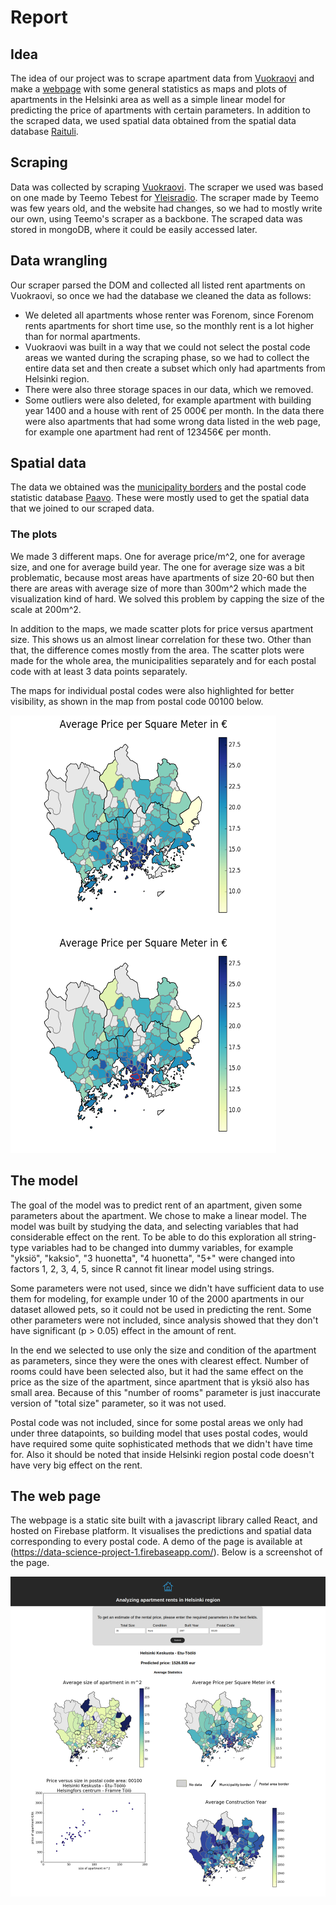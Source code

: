 # Report

## Idea

The idea of our project was to scrape apartment data from [Vuokraovi](vuokaovi.com) and make a [webpage](https://data-science-project-1.firebaseapp.com/) with some general statistics as maps and plots of apartments in the Helsinki area as well as a simple linear model for  predicting the price of apartments with certain parameters. In addition to the scraped data, we used spatial data obtained from the spatial data database [Raituli](https://avaa.tdata.fi/-/paituli-paikkatietopalvelu).

## Scraping
Data was collected by scraping [Vuokraovi](vuokaovi.com). The scraper we used was based on one made by Teemo Tebest for [Yleisradio](https://github.com/Yleisradio/yle-uutiset/tree/master/vuokraovi-scraper). The scraper made by Teemo was few years old, and the website had changes, so we had to mostly write our own, using Teemo's scraper as a backbone. The scraped data was stored in mongoDB, where it could be easily accessed later.

## Data wrangling
Our scraper parsed the DOM and collected all listed rent apartments on Vuokraovi, so once we had the database we cleaned the data as follows:

* We deleted all apartments whose renter was Forenom, since Forenom rents apartments for short time use, so the monthly rent is a lot higher than for normal apartments.
* Vuokraovi was built in a way that we could not select the postal code areas we wanted during the scraping phase, so we had to collect the entire data set and then create a subset which only had apartments from Helsinki region.
* There were also three storage spaces in our data, which we removed.
* Some outliers were also deleted, for example apartment with building year 1400 and a house with rent of 25 000€ per month. In the data there were also apartments that had some wrong data listed in the web page, for example one apartment had rent of 123456€ per month.

## Spatial data

The data we obtained was the [municipality borders](https://etsin.avointiede.fi/fi/dataset/urn-nbn-fi-csc-kata20170313154359453160) and  the postal code statistic database [Paavo](http://www.stat.fi/tup/paavo/index.html). These were mostly used to get the spatial data that we joined to our scraped data.

### The plots

We made 3 different maps. One for average price/m^2, one for average size, and one for average build year. The one for average size was a bit problematic, because most areas have apartments of size 20-60 but then there are areas with average size of more than 300m^2 which made the visualization kind of hard. We solved this problem by capping the size of the scale at 200m^2.

In addition to the maps, we made scatter plots for price versus apartment size. This shows us an almost linear correlation for these two.  Other than that, the difference comes mostly from the area. The scatter plots were made for the whole area, the municipalities separately and for each postal code with at least 3 data points separately.

The maps for individual postal codes were also highlighted for better visibility, as shown in the map from postal code 00100 below.

<img align="left" src="https://github.com/rupshabagchi/helsinkiApartmentPrices/blob/master/figures/averagePriceSquareMap.png" width="425" height="350" />
<img src="https://github.com/rupshabagchi/helsinkiApartmentPrices/blob/master/figures/averagePriceMap/avgPricePerSquare00100.png" width="425" height="350" />





## The model
The goal of the model was to predict rent of an apartment, given some parameters about the apartment. We chose to make a linear model. The model was built by studying the data, and selecting variables that had considerable effect on the rent. To be able to do this exploration all string-type variables had to be changed into dummy variables, for example "yksiö", "kaksio", "3 huonetta", "4 huonetta", "5+" were changed into factors 1, 2, 3, 4, 5, since R cannot fit linear model using strings.

Some parameters were not used, since we didn't have sufficient data to use them for modeling, for example under 10 of the 2000 apartments in our dataset allowed pets, so it could not be used in predicting the rent. Some other parameters were not included, since analysis showed that they don't have significant (p > 0.05) effect in the amount of rent.

In the end we selected to use only the size and condition of the apartment as parameters, since they were the ones with clearest effect. Number of rooms could have been selected also, but it had the same effect on the price as the size of the apartment, since apartment that is yksiö also has small area. Because of this "number of rooms" parameter is just inaccurate version of "total size" parameter, so it was not used.

Postal code was not included, since for some postal areas we only had under three datapoints, so building model that uses postal codes, would have required some quite sophisticated methods that we didn't have time for. Also it should be noted that inside Helsinki region postal code doesn't have very big effect on the rent.

## The web page
The webpage is a static site built with a javascript library called React, and hosted on Firebase platform. It visualises the predictions and spatial data corresponding to every postal code. A demo of the page is available at (https://data-science-project-1.firebaseapp.com/). Below is a screenshot of the page.

![Page](https://github.com/rupshabagchi/helsinkiApartmentPrices/blob/master/figures/data-science-project-1.firebaseapp.com.png)

